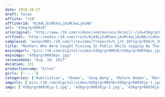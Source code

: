 ```yaml
---
date: 2018-10-27
draft: false
affsite: "r18"
afflinkr18: "NjA4LjEuMS4xLjAuMC4wLjAuMA"
url: "436grgr00036"
urloriginal: "http://www.r18.com/videos/vod/movies/detail/-/id=436grgr00036"
urlfinal: "http://media.r18.com/track/NjA4LjEuMS4xLjAuMC4wLjAuMA/videos/vod/movies/detail/-/id=436grgr00036"
samplevid: "awspv3001.r18.com/litevideo/freepv/h/h_1/h_1071grgr036/h_1071grgr036_dmb_w.mp4"
title: "Mothers Who Were Caught Pissing In Public While Jogging By Their Sons' Classmate And Given The Molester Gang Bang Treatment"
mainimgurl: "pics.r18.com/digital/video/436grgr00036/436grgr00036ps.jpg"
mainimgs: "436grgr00036ps.jpg"
releasedate: "Aug. 18, 2017"
duration: 231
productioncomp: "Eiten"
girls: ['----']
categories: ['Humiliation', 'Shame', 'Gang Bang', 'Mature Woman', 'Married Woman', 'Outdoor', 'Urination', 'Threesome / Foursome', 'Hi-Def']
imgurls: ['pics.r18.com/digital/video/436grgr00036/436grgr00036jp-1.jpg', 'pics.r18.com/digital/video/436grgr00036/436grgr00036jp-2.jpg', 'pics.r18.com/digital/video/436grgr00036/436grgr00036jp-3.jpg', 'pics.r18.com/digital/video/436grgr00036/436grgr00036jp-4.jpg', 'pics.r18.com/digital/video/436grgr00036/436grgr00036jp-5.jpg', 'pics.r18.com/digital/video/436grgr00036/436grgr00036jp-6.jpg', 'pics.r18.com/digital/video/436grgr00036/436grgr00036jp-7.jpg', 'pics.r18.com/digital/video/436grgr00036/436grgr00036jp-8.jpg', 'pics.r18.com/digital/video/436grgr00036/436grgr00036jp-9.jpg', 'pics.r18.com/digital/video/436grgr00036/436grgr00036jp-10.jpg', 'pics.r18.com/digital/video/436grgr00036/436grgr00036jp-11.jpg', 'pics.r18.com/digital/video/436grgr00036/436grgr00036jp-12.jpg', 'pics.r18.com/digital/video/436grgr00036/436grgr00036jp-13.jpg', 'pics.r18.com/digital/video/436grgr00036/436grgr00036jp-14.jpg', 'pics.r18.com/digital/video/436grgr00036/436grgr00036jp-15.jpg', 'pics.r18.com/digital/video/436grgr00036/436grgr00036jp-16.jpg', 'pics.r18.com/digital/video/436grgr00036/436grgr00036jp-17.jpg', 'pics.r18.com/digital/video/436grgr00036/436grgr00036jp-18.jpg', 'pics.r18.com/digital/video/436grgr00036/436grgr00036jp-19.jpg', 'pics.r18.com/digital/video/436grgr00036/436grgr00036jp-20.jpg']
imgs: ['436grgr00036jp-1.jpg', '436grgr00036jp-2.jpg', '436grgr00036jp-3.jpg', '436grgr00036jp-4.jpg', '436grgr00036jp-5.jpg', '436grgr00036jp-6.jpg', '436grgr00036jp-7.jpg', '436grgr00036jp-8.jpg', '436grgr00036jp-9.jpg', '436grgr00036jp-10.jpg', '436grgr00036jp-11.jpg', '436grgr00036jp-12.jpg', '436grgr00036jp-13.jpg', '436grgr00036jp-14.jpg', '436grgr00036jp-15.jpg', '436grgr00036jp-16.jpg', '436grgr00036jp-17.jpg', '436grgr00036jp-18.jpg', '436grgr00036jp-19.jpg', '436grgr00036jp-20.jpg']
---
```

